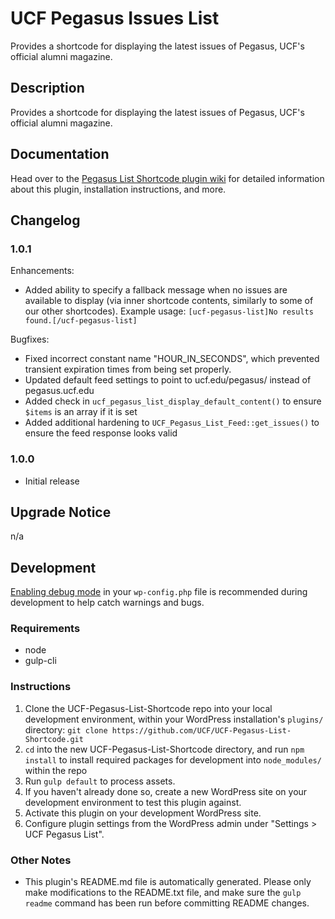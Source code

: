 # UCF Pegasus Issues List #

Provides a shortcode for displaying the latest issues of Pegasus, UCF's official alumni magazine.


## Description ##

Provides a shortcode for displaying the latest issues of Pegasus, UCF's official alumni magazine.

## Documentation ##

Head over to the [Pegasus List Shortcode plugin wiki](https://github.com/UCF/UCF-Pegasus-List-Shortcode/wiki) for detailed information about this plugin, installation instructions, and more.

## Changelog ##

### 1.0.1 ###
Enhancements:
* Added ability to specify a fallback message when no issues are available to display (via inner shortcode contents, similarly to some of our other shortcodes). Example usage: `[ucf-pegasus-list]No results found.[/ucf-pegasus-list]`

Bugfixes:
* Fixed incorrect constant name "HOUR_IN_SECONDS", which prevented transient expiration times from being set properly.
* Updated default feed settings to point to ucf.edu/pegasus/ instead of pegasus.ucf.edu
* Added check in `ucf_pegasus_list_display_default_content()` to ensure `$items` is an array if it is set
* Added additional hardening to `UCF_Pegasus_List_Feed::get_issues()` to ensure the feed response looks valid

### 1.0.0 ###
* Initial release


## Upgrade Notice ##

n/a


## Development ##

[Enabling debug mode](https://codex.wordpress.org/Debugging_in_WordPress) in your `wp-config.php` file is recommended during development to help catch warnings and bugs.

### Requirements ###
* node
* gulp-cli

### Instructions ###
1. Clone the UCF-Pegasus-List-Shortcode repo into your local development environment, within your WordPress installation's `plugins/` directory: `git clone https://github.com/UCF/UCF-Pegasus-List-Shortcode.git`
2. `cd` into the new UCF-Pegasus-List-Shortcode directory, and run `npm install` to install required packages for development into `node_modules/` within the repo
3. Run `gulp default` to process assets.
4. If you haven't already done so, create a new WordPress site on your development environment to test this plugin against.
5. Activate this plugin on your development WordPress site.
6. Configure plugin settings from the WordPress admin under "Settings > UCF Pegasus List".

### Other Notes ###
* This plugin's README.md file is automatically generated. Please only make modifications to the README.txt file, and make sure the `gulp readme` command has been run before committing README changes.
